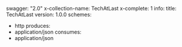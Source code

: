 swagger: "2.0"
x-collection-name: TechAtLast
x-complete: 1
info:
  title: TechAtLast
  version: 1.0.0
schemes:
- http
produces:
- application/json
consumes:
- application/json
